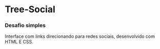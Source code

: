 # Tree-Social
### Desafio simples

 Interface com links direcionando para redes sociais, desenvolvido com HTML E CSS.
